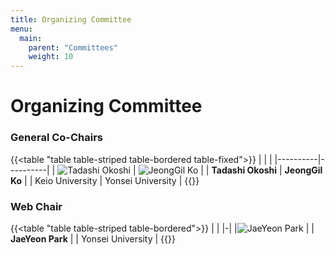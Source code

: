 ```yaml
---
title: Organizing Committee
menu:
  main:
    parent: "Committees"
    weight: 10
---
```


# Organizing Committee

<!-- ### General Chair -->
<!-- - **Suman Banerjee**, University of Wisconsin-Madison -->
<!-- {{< keynote >}}
| |
| - | - | - |
| ![**Suman Banerjee**](/media/headshots-bkp/banerjee.jpg "Suman Banerjee (University of Wisconsin-Madison)") | 
|**Suman Banerjee**<br> University of Wisconsin-Madison | 

{{</ keynote >}} -->

### General Co-Chairs
{{<table "table table-striped table-bordered table-fixed">}}
| | |
|----------|----------|
| ![Tadashi Okoshi](/media/headshots/tadashi.jpg) | ![JeongGil Ko](/media/headshots/jgko.jpg) |
| **Tadashi Okoshi** | **JeongGil Ko** |
| Keio University | Yonsei University |
{{</table>}}

<!--
### Vice General Chair and Treasurer
{{<table "table table-striped table-bordered">}}
| |
|-|
| ![Ehsan Aryafar](/media/headshots/ehsan-aryafar.jpg) |
| **Ehsan Aryafar** |
| Portland State University |
{{</table>}}

### Local Arrangements Chair
{{<table "table table-striped table-bordered">}}
| |
|-|
| ![Wu-chang Feng](/media/headshots/wuchang-feng.jpg) |
| **Wu-chang Feng** |
| Portland State University |
{{</table>}}

### Program Committee Chairs

{{<table "table table-striped table-bordered">}}
| | |
|----------|----------|
| ![Aruna Balasubramanian](/media/headshots/balasubramanian.jpg) |  ![Junehwa Song](/media/headshots/junehwa-song.jpg) |
| **Aruna Balasubramanian** | **Junehwa Song** |
| Stony Brook University | KAIST |
{{</table>}}

### Publicity Chairs
{{<table "table table-striped table-bordered">}}
| | | |
|-|-|-|
| ![Jun Han](/media/headshots/jun-han.jpg) | ![Marco Fiore](/media/headshots/marco-fiore.jpg) | ![Swarun Kumar](/media/headshots/swarun-kumar.jpg) |
| **Jun Han** | **Marco Fiore** | **Swarun Kumar** |
| Yonsei University | IMDEA Networks | Carnegie Mellon University |
{{</table>}}

### Publications Chairs
{{<table "table table-striped table-bordered">}}
| | |
|-|-|
| ![Wen Hu](/media/headshots/wen-hu.jpg) |  ![Yuan He](/media/headshots/yuan-he.jpg) |
| **Wen Hu** | **Yuan He** |
| University of New South Wales |  Tsinghua University |
{{</table>}}

### Posters Chairs
{{<table "table table-striped table-bordered">}}
| | |
|-|-|
| ![Jiasi Chen](/media/headshots/jiasi-chen.jpg) | ![Marco Mezzavilla](/media/headshots/marco-mezzavilla.jpg) |
| **Jiasi Chen** | **Marco Mezzavilla** |
| UC Riverside | New York University |
{{</table>}}

### IoT Day Chair
{{<table "table table-striped table-bordered">}}
| |
|-|
| ![Tarek Abdelzaher](/media/headshots/tarek-abdelzaher.jpg) |
| **Tarek Abdelzaher** | 
| University of Illinois |
{{</table>}}

### Workshop Chair
{{<table "table table-striped table-bordered">}}
| |
|-|
| ![VP Nguyen](/media/headshots/vp-nguyen.jpg) |
| **VP Nguyen** |
| University of Texas Arlington |
{{</table>}}

### Registration Chair
{{<table "table table-striped table-bordered">}}
| |
|-|
| ![Ashwin Ashok](/media/headshots/ashok.jpg) |
| **Ashwin Ashok** |
| Georgia State University |
{{</table>}}

### Student Travel Grants Chair
{{<table "table table-striped table-bordered">}}
| | | |
|-|-|-|
| ![Ana Aguiar](/media/headshots/aguiar.jpg) | ![Bhuvana Krishnaswamy](/media/headshots/krishnaswamy.jpg) | ![JeongGil Ko](/media/headshots/jeonggil-ko.webp) |
| **Ana Aguiar** | **Bhuvana Krishnaswamy** | **JeongGil Ko** |
| University of Porto | University of Wisconsin | Yonsei University |
{{</table>}}

### Demo Chairs
{{<table "table table-striped table-bordered">}}
| | |
|-|-|
| ![Sanjib Sur](/media/headshots/sanjib-sur.jpg) | ![Yasaman Ghasempour](/media/headshots/yasaman-ghasempour.jpg) |
| **Sanjib Sur** | **Yasaman Ghasempour** |
| University of South Carolina | Princeton University |
{{</table>}}

### Sponsorship Chair
{{<table "table table-striped table-bordered">}}
| | |
|-|-|
| ![Karthik Dantu](/media/headshots/karthik-dantu.jpg) | ![Mariya Zheleva](/media/headshots/zheleva.jpg) |
| **Karthik Dantu** | **Mariya Zheleva** |
| University at Buffalo | University at Albany |
{{</table>}}

### Community Engagement Chair
{{<table "table table-striped table-bordered">}}
| | |
|-|-|
| ![Dilip Sundarraj](/media/headshots/dilip-sundarraj.jpg) | ![Robert LiKamWa](/media/headshots/rlikamwa.jpg) |
| **Dilip Sundarraj** | **Robert  LiKamWa** |
| Juniper Networks | Arizona State University |
{{</table>}}

### Videos Chair
{{<table "table table-striped table-bordered">}}
| |
|-|
| ![Dong Ma](/media/headshots/dong-ma.jpg) |
| **Dong Ma** |
| Singapore Management University |
{{</table>}}

### Mentorship Chair
{{<table "table table-striped table-bordered">}}
| |
|-|
| ![Carlee Joe-Wong](/media/headshots/carlee-joe-wong.jpg) |
| **Carlee Joe-Wong** |
| Carnegie Mellon University |
{{</table>}}


### Artifact Evaluation Chairs
{{<table "table table-striped table-bordered">}}
| | |
|-|-|
| ![Inseok Hwang](/media/headshots/inseok.jpg) | ![Nirupam Roy](/media/headshots/nirupam.jpg) |
| **Inseok Hwang** | **Nirupam Roy** |
| Pohang University of Science and Technology (POSTECH) | University of Maryland College Park |
{{</table>}}


### PhD Forum Chair
{{<table "table table-striped table-bordered">}}
| |
|-|
| ![David Burnett](/media/headshots/david.jpg) |
| **David Burnett** |
| Portland State University |
{{</table>}}

### Social Events Chairs
{{<table "table table-striped table-bordered">}}
| | | |
|-|-|-|
| ![Ameeta Agrawal](/media/headshots/ameeta.jpg) | ![Atul Ingle](/media/headshots/atul.jpg) | ![Banafsheh Rekabdar](/media/headshots/banafsheh.jpg) |
| **Ameeta Agrawal** | **Atul Ingle** | **Banafsheh Rekabdar** |
| Portland State University | Portland State University | Portland State University |
{{</table>}}

-->


### Web Chair
{{<table "table table-striped table-bordered">}}
| | 
|-|
|![JaeYeon Park](/media/headshots/jaeyeon.png) | 
| **JaeYeon Park** | 
| Yonsei University | 
{{</table>}}

<!--
### Student Volunteers
* Ahmed Almutairi, Portland State University
* Pei Du, Portland State University
* Saba Izadkhah, Portland State University
* Shayan Jalalipour, Portland State University
* Allison Naaktgeboren, Portland State University
* Adewale Oladeinde, Portland State University
* Li-Yun Wang, Portland State University
* Wenjing Wu, Portland State University
-->